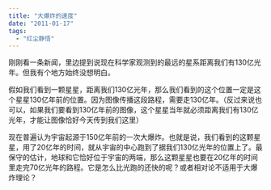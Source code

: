 ```yaml
---
title: "大爆炸的速度"
date: "2011-01-17"
tags: 
  - "红尘静悟"
---
```


刚刚看一条新闻，里边提到说现在科学家观测到的最远的星系距离我们有130亿光年。但我有个地方始终没想明白。

假如我们看到一颗星星，距离我们130亿光年，那么我们看到的这个位置一定是这个星星130亿年前的位置。因为图像传播这段路程，需要走130亿年。（反过来说也可以，如果我们要看到130亿年前的图像，这个星星当年就必须距离我们有130亿光年，才能让图像恰好今天传到我们这里）

现在普遍认为宇宙起源于150亿年前的一次大爆炸。也就是说，我们看到的这颗星星，用了20亿年的时间，就从宇宙的中心跑到了据我们130亿光年的位置上了。最保守的估计，地球和它恰好位于宇宙的两端，那么这颗星星也要在20亿年的时间里走完70亿光年的路程。它是怎么比光跑的还快的呢？或者相对论不适用于大爆炸理论？
